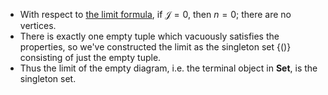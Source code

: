 - With respect to [the limit formula](/docs/math/propositions/limitformula.qmd), 
  if $\mathcal{J}=0$, then $n=0$; there are no vertices.
- There is exactly one empty tuple which vacuously satisfies the properties,
  so we've constructed the limit as the singleton set $\{()\}$ consisting of 
  just the empty tuple.
- Thus the limit of the empty diagram, i.e. the terminal object in **Set**, is 
  the singleton set.
